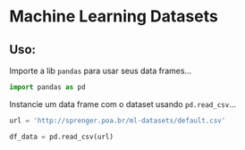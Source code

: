 # Machine Learning Datasets


## **Uso:**
Importe a lib `pandas` para usar seus data frames...
```python
import pandas as pd
```

Instancie um data frame com o dataset usando `pd.read_csv`...
```python
url = 'http://sprenger.poa.br/ml-datasets/default.csv'

df_data = pd.read_csv(url)
```
